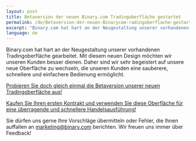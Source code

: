 ```yaml
---
layout: post
title: Betaversion der neuen Binary.com Tradingoberfläche gestartet
permalink: /de/Betaversion-der-neuen-Binarycom-radingoberflache-gestartet/
excerpt: "Binary.com hat hart an der Neugestaltung unserer vorhandenen Tradingoberfläche gearbeitet. Mit diesem neuen Design möchten wir unseren Kunden besser dienen. Daher sind wir auch sehr auf die Hinwendung zu einer neuen Oberfläche gespannt..."
language: de 
---
```



Binary.com hat hart an der Neugestaltung unserer vorhandenen Tradingoberfläche gearbeitet. Mit diesem neuen Design möchten wir unseren Kunden besser dienen. Daher sind wir sehr begeistert auf unsere neue Oberfläche zu wechseln, die unseren Kunden eine sauberere, schnellere und einfachere Bedienung ermöglicht.

[Probieren Sie doch gleich einmal die Betaversion unserer neuen Tradingoberfläche aus!](https://www.binary.com/trading?utm_source=social&utm_medium=blog&utm_campaign=WhatsNew)

[Kaufen Sie Ihren ersten Kontrakt und verwenden Sie diese Oberfläche für eine überragende und schnellere Handelsausführung!](https://www.binary.com/trading?utm_source=social&utm_medium=blog&utm_campaign=WhatsNew)

Sie dürfen uns gerne Ihre Vorschläge übermitteln oder Fehler, die Ihnen auffallen an [marketing@binary.com](mailto:marketing@binary.com) berichten. Wir freuen uns immer über Feedback!
